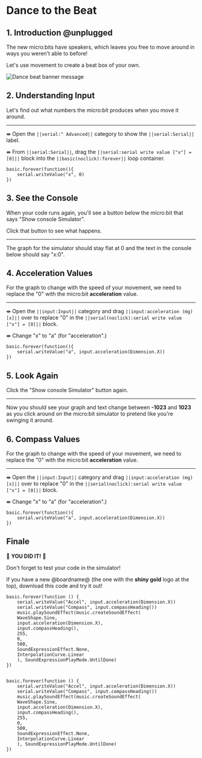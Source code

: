 # Dance to the Beat

## 1. Introduction @unplugged

The new micro:bits have speakers, which leaves you free to move around in ways you weren't able to before!

Let's use movement to create a beat box of your own.

![Dance beat banner message](/static/mb/projects/dance-beat.png)


## 2. Understanding Input

Let's find out what numbers the micro:bit produces when you move it around.

---

⇼ Open the ``||serial:^ Advanced||`` category to show the ``||serial:Serial||`` label.

⇼ From ``||serial:Serial||``, drag the ``||serial:serial write value ["x"] = [0]||``
block into the ``||basic(noclick):forever||`` loop container.



```blocks
basic.forever(function(){
    serial.writeValue("x", 0)
})
```



## 3. See the Console

When your code runs again, you'll see a button below the micro:bit that says
"Show console Simulator".

Click that button to see what happens.

---

The graph for the simulator should stay flat at 0
and the text in the console below should say "x:0".



## 4. Acceleration Values

For the graph to change with the speed of your movement, we need to replace the "0"
with the micro:bit **acceleration** value.

---

⇼ Open the ``||input:Input||`` category and drag ``||input:acceleration (mg) [x]||``
over to replace "0" in the ``||serial(noclick):serial write value ["x"] = [0]||``
block.

⇼ Change "x" to "a" (for "acceleration".)



```blocks
basic.forever(function(){
    serial.writeValue("a", input.acceleration(Dimension.X))
})
```



## 5. Look Again

Click the  "Show console Simulator" button again.

---

Now you should see your graph and text change between **-1023** and **1023** as you click
around on the micro:bit simulator to pretend like you're swinging it around.



## 6. Compass Values

For the graph to change with the speed of your movement, we need to replace the "0" with
the micro:bit **acceleration** value.

---

⇼ Open the ``||input:Input||`` category and drag ``||input:acceleration (mg) [x]||``
over to replace "0" in the ``||serial(noclick):serial write value ["x"] = [0]||``
block.

⇼ Change "x" to "a" (for "acceleration".)



```blocks
basic.forever(function(){
    serial.writeValue("a", input.acceleration(Dimension.X))
})
```

## Finale

👏 **YOU DID IT!** 👏

Don't forget to test your code in the simulator!

If you have a new @boardname@ (the one with the **shiny gold** logo at the top), download this code and try it out!

```blocks
basic.forever(function () {
    serial.writeValue("Accel", input.acceleration(Dimension.X))
    serial.writeValue("Compass", input.compassHeading())
    music.playSoundEffect(music.createSoundEffect(
    WaveShape.Sine,
    input.acceleration(Dimension.X),
    input.compassHeading(),
    255,
    0,
    500,
    SoundExpressionEffect.None,
    InterpolationCurve.Linear
    ), SoundExpressionPlayMode.UntilDone)
})
```

```ghost

basic.forever(function () {
    serial.writeValue("Accel", input.acceleration(Dimension.X))
    serial.writeValue("Compass", input.compassHeading())
    music.playSoundEffect(music.createSoundEffect(
    WaveShape.Sine,
    input.acceleration(Dimension.X),
    input.compassHeading(),
    255,
    0,
    500,
    SoundExpressionEffect.None,
    InterpolationCurve.Linear
    ), SoundExpressionPlayMode.UntilDone)
})

```
